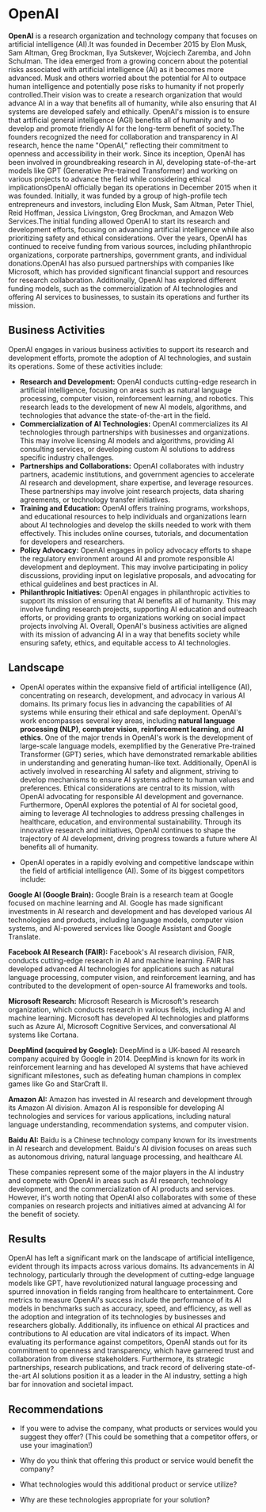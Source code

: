 # OpenAI

**OpenAI** is a research organization and technology company that focuses on artificial intelligence (AI).It was founded in December 2015 by Elon Musk, Sam Altman, Greg Brockman, Ilya Sutskever, Wojciech Zaremba, and John Schulman. The idea emerged from a growing concern about the potential risks associated with artificial intelligence (AI) as it becomes more advanced. Musk and others worried about the potential for AI to outpace human intelligence and potentially pose risks to humanity if not properly controlled.Their vision was to create a research organization that would advance AI in a way that benefits all of humanity, while also ensuring that AI systems are developed safely and ethically. OpenAI's mission is to ensure that artificial general intelligence (AGI) benefits all of humanity and to develop and promote friendly AI for the long-term benefit of society.The founders recognized the need for collaboration and transparency in AI research, hence the name "OpenAI," reflecting their commitment to openness and accessibility in their work. Since its inception, OpenAI has been involved in groundbreaking research in AI, developing state-of-the-art models like GPT (Generative Pre-trained Transformer) and working on various projects to advance the field while considering ethical implicationsOpenAI officially began its operations in December 2015 when it was founded. Initially, it was funded by a group of high-profile tech entrepreneurs and investors, including Elon Musk, Sam Altman, Peter Thiel, Reid Hoffman, Jessica Livingston, Greg Brockman, and Amazon Web Services.The initial funding allowed OpenAI to start its research and development efforts, focusing on advancing artificial intelligence while also prioritizing safety and ethical considerations. Over the years, OpenAI has continued to receive funding from various sources, including philanthropic organizations, corporate partnerships, government grants, and individual donations.OpenAI has also pursued partnerships with companies like Microsoft, which has provided significant financial support and resources for research collaboration. Additionally, OpenAI has explored different funding models, such as the commercialization of AI technologies and offering AI services to businesses, to sustain its operations and further its mission.

## Business Activities
OpenAI engages in various business activities to support its research and development efforts, promote the adoption of AI technologies, and sustain its operations. Some of these activities include:

* **Research and Development:** OpenAI conducts cutting-edge research in artificial intelligence, focusing on areas such as natural language processing, computer vision, reinforcement learning, and robotics. This research leads to the development of new AI models, algorithms, and technologies that advance the state-of-the-art in the field.
* **Commercialization of AI Technologies:** OpenAI commercializes its AI technologies through partnerships with businesses and organizations. This may involve licensing AI models and algorithms, providing AI consulting services, or developing custom AI solutions to address specific industry challenges.
* **Partnerships and Collaborations:** OpenAI collaborates with industry partners, academic institutions, and government agencies to accelerate AI research and development, share expertise, and leverage resources. These partnerships may involve joint research projects, data sharing agreements, or technology transfer initiatives.
* **Training and Education:** OpenAI offers training programs, workshops, and educational resources to help individuals and organizations learn about AI technologies and develop the skills needed to work with them effectively. This includes online courses, tutorials, and documentation for developers and researchers.
* **Policy Advocacy:** OpenAI engages in policy advocacy efforts to shape the regulatory environment around AI and promote responsible AI development and deployment. This may involve participating in policy discussions, providing input on legislative proposals, and advocating for ethical guidelines and best practices in AI.
* **Philanthropic Initiatives:** OpenAI engages in philanthropic activities to support its mission of ensuring that AI benefits all of humanity. This may involve funding research projects, supporting AI education and outreach efforts, or providing grants to organizations working on social impact projects involving AI.
Overall, OpenAI's business activities are aligned with its mission of advancing AI in a way that benefits society while ensuring safety, ethics, and equitable access to AI technologies.

## Landscape
* OpenAI operates within the expansive field of artificial intelligence (AI), concentrating on research, development, and advocacy in various AI domains. Its primary focus lies in advancing the capabilities of AI systems while ensuring their ethical and safe deployment. OpenAI's work encompasses several key areas, including **natural language processing (NLP)**, **computer vision**, **reinforcement learning**, and **AI ethics**. One of the major trends in OpenAI's work is the development of large-scale language models, exemplified by the Generative Pre-trained Transformer (GPT) series, which have demonstrated remarkable abilities in understanding and generating human-like text. Additionally, OpenAI is actively involved in researching AI safety and alignment, striving to develop mechanisms to ensure AI systems adhere to human values and preferences. Ethical considerations are central to its mission, with OpenAI advocating for responsible AI development and governance. Furthermore, OpenAI explores the potential of AI for societal good, aiming to leverage AI technologies to address pressing challenges in healthcare, education, and environmental sustainability. Through its innovative research and initiatives, OpenAI continues to shape the trajectory of AI development, driving progress towards a future where AI benefits all of humanity.
  
* OpenAI operates in a rapidly evolving and competitive landscape within the field of artificial intelligence (AI). Some of its biggest competitors include:
  
**Google AI (Google Brain):** Google Brain is a research team at Google focused on machine learning and AI. Google has made significant investments in AI 
research and development and has developed various AI technologies and products, including language models, computer vision systems, and AI-powered services like Google Assistant and Google Translate.

**Facebook AI Research (FAIR):** Facebook's AI research division, FAIR, conducts cutting-edge research in AI and machine learning. FAIR has developed advanced AI technologies for applications such as natural language processing, computer vision, and reinforcement learning, and has contributed to the development of open-source AI frameworks and tools.

**Microsoft Research:** Microsoft Research is Microsoft's research organization, which conducts research in various fields, including AI and machine learning. Microsoft has developed AI technologies and platforms such as Azure AI, Microsoft Cognitive Services, and conversational AI systems like Cortana.

**DeepMind (acquired by Google):** DeepMind is a UK-based AI research company acquired by Google in 2014. DeepMind is known for its work in reinforcement learning and has developed AI systems that have achieved significant milestones, such as defeating human champions in complex games like Go and StarCraft II.

**Amazon AI:** Amazon has invested in AI research and development through its Amazon AI division. Amazon AI is responsible for developing AI technologies and services for various applications, including natural language understanding, recommendation systems, and computer vision.

**Baidu AI:** Baidu is a Chinese technology company known for its investments in AI research and development. Baidu's AI division focuses on areas such as autonomous driving, natural language processing, and healthcare AI.

These companies represent some of the major players in the AI industry and compete with OpenAI in areas such as AI research, technology development, and the commercialization of AI products and services. However, it's worth noting that OpenAI also collaborates with some of these companies on research projects and initiatives aimed at advancing AI for the benefit of society.

## Results
OpenAI has left a significant mark on the landscape of artificial intelligence, evident through its impacts across various domains. Its advancements in AI technology, particularly through the development of cutting-edge language models like GPT, have revolutionized natural language processing and spurred innovation in fields ranging from healthcare to entertainment. Core metrics to measure OpenAI's success include the performance of its AI models in benchmarks such as accuracy, speed, and efficiency, as well as the adoption and integration of its technologies by businesses and researchers globally. Additionally, its influence on ethical AI practices and contributions to AI education are vital indicators of its impact. When evaluating its performance against competitors, OpenAI stands out for its commitment to openness and transparency, which have garnered trust and collaboration from diverse stakeholders. Furthermore, its strategic partnerships, research publications, and track record of delivering state-of-the-art AI solutions position it as a leader in the AI industry, setting a high bar for innovation and societal impact.


## Recommendations

* If you were to advise the company, what products or services would you suggest they offer? (This could be something that a competitor offers, or use your imagination!)

* Why do you think that offering this product or service would benefit the company?

* What technologies would this additional product or service utilize?

* Why are these technologies appropriate for your solution?
